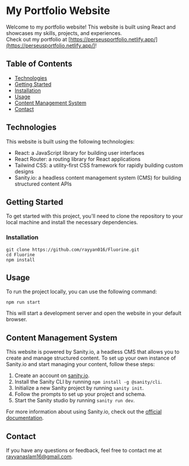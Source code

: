 # My Portfolio Website

Welcome to my portfolio website! This website is built using React and showcases my skills, projects, and experiences.  
Check out my portfolio at [https://perseusportfolio.netlify.app/](https://perseusportfolio.netlify.app/)!  

## Table of Contents

- [Technologies](#technologies)
- [Getting Started](#getting-started)
- [Installation](#installation)
- [Usage](#usage)
- [Content Management System](#content-management-system)
- [Contact](#contact)

## Technologies

This website is built using the following technologies:

- React: a JavaScript library for building user interfaces
- React Router: a routing library for React applications
- Tailwind CSS: a utility-first CSS framework for rapidly building custom designs
- Sanity.io: a headless content management system (CMS) for building structured content APIs

## Getting Started

To get started with this project, you'll need to clone the repository to your local machine and install the necessary dependencies.

### Installation
`git clone https://github.com/rayyan016/Fluorine.git`  
`cd Fluorine`  
`npm install`  


## Usage

To run the project locally, you can use the following command:

`npm run start`


This will start a development server and open the website in your default browser.

## Content Management System

This website is powered by Sanity.io, a headless CMS that allows you to create and manage structured content. To set up your own instance of Sanity.io and start managing your content, follow these steps:

1. Create an account on [sanity.io](https://www.sanity.io/).
2. Install the Sanity CLI by running `npm install -g @sanity/cli`.
3. Initialize a new Sanity project by running `sanity init`.
4. Follow the prompts to set up your project and schema.
5. Start the Sanity studio by running `sanity run dev`.

For more information about using Sanity.io, check out the [official documentation](https://www.sanity.io/docs).

## Contact

If you have any questions or feedback, feel free to contact me at [rayyanaslam16@gmail.com](mailto:rayyanaslam16@gmail.com).

